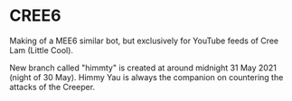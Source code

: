 # CREE6
Making of a MEE6 similar bot, but exclusively for YouTube feeds of Cree Lam (Little Cool).

New branch called "himmty" is created at around midnight 31 May 2021 (night of 30 May). Himmy Yau is always the companion on countering the attacks of the Creeper.
